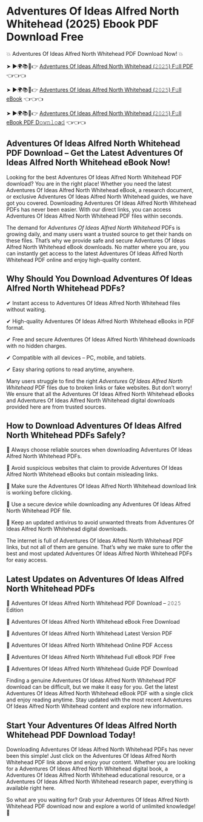 # Adventures Of Ideas Alfred North Whitehead (2025) Ebook PDF Download Free

💥 Adventures Of Ideas Alfred North Whitehead PDF Download Now! 💥

➤ ►🌍📚📱👉 [Adventures Of Ideas Alfred North Whitehead (𝟸𝟶𝟸𝟻) F𝚞ll PDF](https://getpdf.xyz/adventures-of-ideas-alfred-north-whitehead) 👈👈👈


➤ ►🌍📚📱👉 [Adventures Of Ideas Alfred North Whitehead (𝟸𝟶𝟸𝟻) F𝚞ll eBook](https://getpdf.xyz/adventures-of-ideas-alfred-north-whitehead) 👈👈👈


➤ ►🌍📚📱👉 [Adventures Of Ideas Alfred North Whitehead (𝟸𝟶𝟸𝟻) F𝚞ll eBook PDF D𝚘𝚠𝚗𝚕𝚘a𝚍](https://getpdf.xyz/adventures-of-ideas-alfred-north-whitehead) 👈👈👈


## Adventures Of Ideas Alfred North Whitehead PDF Download – Get the Latest Adventures Of Ideas Alfred North Whitehead eBook Now!

Looking for the best Adventures Of Ideas Alfred North Whitehead PDF download? You are in the right place! Whether you need the latest Adventures Of Ideas Alfred North Whitehead eBook, a research document, or exclusive Adventures Of Ideas Alfred North Whitehead guides, we have got you covered. Downloading Adventures Of Ideas Alfred North Whitehead PDFs has never been easier. With our direct links, you can access Adventures Of Ideas Alfred North Whitehead PDF files within seconds.

The demand for *Adventures Of Ideas Alfred North Whitehead* PDFs is growing daily, and many users want a trusted source to get their hands on these files. That’s why we provide safe and secure Adventures Of Ideas Alfred North Whitehead eBook downloads. No matter where you are, you can instantly get access to the latest Adventures Of Ideas Alfred North Whitehead PDF online and enjoy high-quality content.

## Why Should You Download Adventures Of Ideas Alfred North Whitehead PDFs?

✔ Instant access to Adventures Of Ideas Alfred North Whitehead files without waiting.

✔ High-quality Adventures Of Ideas Alfred North Whitehead eBooks in PDF format.

✔ Free and secure Adventures Of Ideas Alfred North Whitehead downloads with no hidden charges.

✔ Compatible with all devices – PC, mobile, and tablets.

✔ Easy sharing options to read anytime, anywhere.

Many users struggle to find the right *Adventures Of Ideas Alfred North Whitehead* PDF files due to broken links or fake websites. But don’t worry! We ensure that all the Adventures Of Ideas Alfred North Whitehead eBooks and Adventures Of Ideas Alfred North Whitehead digital downloads provided here are from trusted sources.

## How to Download Adventures Of Ideas Alfred North Whitehead PDFs Safely?

📌 Always choose reliable sources when downloading Adventures Of Ideas Alfred North Whitehead PDFs.

📌 Avoid suspicious websites that claim to provide Adventures Of Ideas Alfred North Whitehead eBooks but contain misleading links.

📌 Make sure the Adventures Of Ideas Alfred North Whitehead download link is working before clicking.

📌 Use a secure device while downloading any Adventures Of Ideas Alfred North Whitehead PDF file.

📌 Keep an updated antivirus to avoid unwanted threats from Adventures Of Ideas Alfred North Whitehead digital downloads.

The internet is full of Adventures Of Ideas Alfred North Whitehead PDF links, but not all of them are genuine. That’s why we make sure to offer the best and most updated Adventures Of Ideas Alfred North Whitehead PDFs for easy access.

## Latest Updates on Adventures Of Ideas Alfred North Whitehead PDFs

🔹 Adventures Of Ideas Alfred North Whitehead PDF Download – 𝟸𝟶𝟸𝟻 Edition

🔹 Adventures Of Ideas Alfred North Whitehead eBook Free Download

🔹 Adventures Of Ideas Alfred North Whitehead Latest Version PDF

🔹 Adventures Of Ideas Alfred North Whitehead Online PDF Access

🔹 Adventures Of Ideas Alfred North Whitehead Full eBook PDF Free

🔹 Adventures Of Ideas Alfred North Whitehead Guide PDF Download

Finding a genuine Adventures Of Ideas Alfred North Whitehead PDF download can be difficult, but we make it easy for you. Get the latest Adventures Of Ideas Alfred North Whitehead eBook PDF with a single click and enjoy reading anytime. Stay updated with the most recent Adventures Of Ideas Alfred North Whitehead content and explore new information.

## Start Your Adventures Of Ideas Alfred North Whitehead PDF Download Today!

Downloading Adventures Of Ideas Alfred North Whitehead PDFs has never been this simple! Just click on the Adventures Of Ideas Alfred North Whitehead PDF link above and enjoy your content. Whether you are looking for a Adventures Of Ideas Alfred North Whitehead digital book, a Adventures Of Ideas Alfred North Whitehead educational resource, or a Adventures Of Ideas Alfred North Whitehead research paper, everything is available right here.

So what are you waiting for? Grab your Adventures Of Ideas Alfred North Whitehead PDF download now and explore a world of unlimited knowledge! 🚀